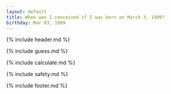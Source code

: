 ```yaml
---
layout: default
title: When was I conceived if I was born on March 3, 1909?
birthday: Mar 03, 1909
---
```


{% include header.md %}

{% include guess.md %}

{% include calculate.md %}

{% include safety.md %}

{% include footer.md %}



